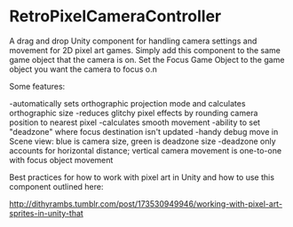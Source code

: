 # RetroPixelCameraController

A drag and drop Unity component for handling camera settings and movement for 2D pixel art games.
Simply add this component to the same game object that the camera is on.
Set the Focus Game Object to the game object you want the camera to focus o.n

Some features:

-automatically sets orthographic projection mode and calculates orthographic size
-reduces glitchy pixel effects by rounding camera position to nearest pixel
-calculates smooth movement 
-ability to set "deadzone" where focus destination isn't updated
-handy debug move in Scene view: blue is camera size, green is deadzone size
-deadzone only accounts for  horizontal distance; vertical camera movement is one-to-one with focus object movement

Best practices for how to work with pixel art in Unity and how to use this component outlined here:

http://dithyrambs.tumblr.com/post/173530949946/working-with-pixel-art-sprites-in-unity-that
